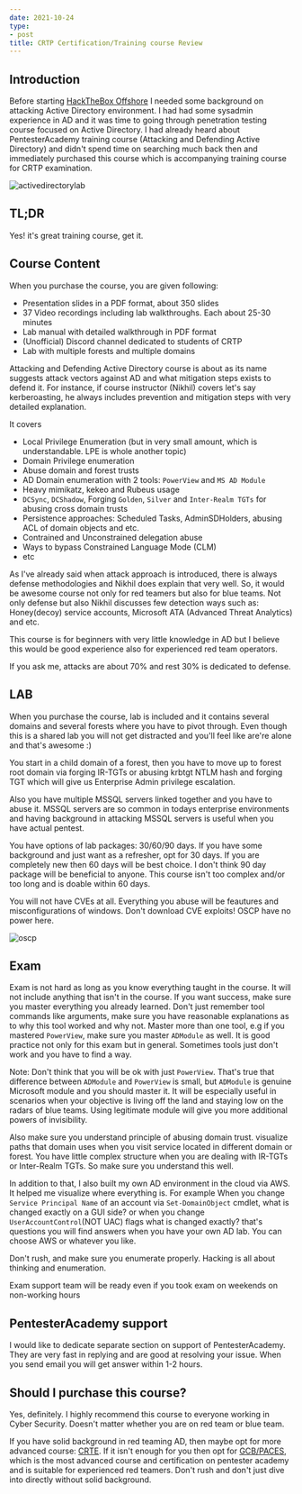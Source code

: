 ```yaml
---
date: 2021-10-24
type:
- post
title: CRTP Certification/Training course Review
---
```


## Introduction

Before starting [HackTheBox Offshore](https://app.hackthebox.eu/prolabs/overview/offshore) I needed some background on attacking Active Directory environment. I had had some sysadmin experience in AD and it was time to going through penetration testing course focused on Active Directory. I had already heard about PentesterAcademy training course (Attacking and Defending Active Directory) and didn't spend time on searching much back then and immediately purchased this course which is accompanying training course for CRTP examination.

![activedirectorylab](/images/activedirectorylab.png)


## TL;DR

Yes! it's great training course, get it.


## Course Content

When you purchase the course, you are given following:

- Presentation slides in a PDF format, about 350 slides
- 37 Video recordings including lab walkthroughs. Each about 25-30 minutes
- Lab manual with detailed walkthrough in PDF format
- (Unofficial) Discord channel dedicated to students of CRTP
- Lab with multiple forests and multiple domains

Attacking and Defending Active Directory course is about as its name suggests attack vectors against AD and what mitigation steps exists to defend it. For instance, if course instructor (Nikhil) covers let's say kerberoasting, he always includes prevention and mitigation steps with very detailed explanation.

It covers

- Local Privilege Enumeration (but in very small amount, which is understandable. LPE is whole another topic)
- Domain Privilege enumeration
- Abuse domain and forest trusts
- AD Domain enumeration with 2 tools: `PowerView` and `MS AD Module`
- Heavy mimikatz, kekeo and Rubeus usage
- `DCSync`, `DCShadow`, Forging `Golden`, `Silver` and `Inter-Realm TGTs` for abusing cross domain trusts
- Persistence approaches: Scheduled Tasks, AdminSDHolders, abusing ACL of domain objects and etc.
- Contrained and Unconstrained delegation abuse
- Ways to bypass Constrained Language Mode (CLM)
- etc

As I've already said when attack approach is introduced, there is always defense methodologies and Nikhil does explain that very well. So, it would be awesome course not only for red teamers but also for blue teams. Not only defense but also Nikhil discusses few detection ways such as: Honey(decoy) service accounts, Microsoft ATA (Advanced Threat Analytics) and etc.

This course is for beginners with very little knowledge in AD but I believe this would be good experience also for experienced red team operators.

If you ask me, attacks are about 70% and rest 30% is dedicated to defense.

## LAB

When you purchase the course, lab is included and it contains several domains and several forests where you have to pivot through. Even though this is a shared lab you will not get distracted and you'll feel like are're alone and that's awesome :)

You start in a child domain of a forest, then you have to move up to forest root domain via forging IR-TGTs or abusing krbtgt NTLM hash and forging TGT which will give us Enterprise Admin privilege escalation.

Also you have multiple MSSQL servers linked together and you have to abuse it. MSSQL servers are so common in todays enterprise environments and having background in attacking MSSQL servers is useful when you have actual pentest.

You have options of lab packages: 30/60/90 days. If you have some background and just want as a refresher, opt for 30 days. If you are completely new then 60 days will be best choice. I don't think 90 day package will be beneficial to anyone. This course isn't too complex and/or too long and is doable within 60 days.

You will not have CVEs at all. Everything you abuse will be feautures and misconfigurations of windows. Don't download CVE exploits! OSCP have no power here.

![oscp](/images/poweroscp.png)

## Exam

Exam is not hard as long as you know everything taught in the course. It will not include anything that isn't in the course. If you want success, make sure you master everything you already learned. Don't just remember tool commands like arguments, make sure you have reasonable explanations as to why this tool worked and why not. Master more than one tool, e.g if you mastered `PowerView`, make sure you master `ADModule` as well. It is good practice not only for this exam but in general. Sometimes tools just don't work and you have to find a way.

Note: Don't think that you will be ok with just `PowerView`. That's true that difference between `ADModule` and `PowerView` is small, but `ADModule` is genuine Microsoft module and you should master it. It will be especially useful in scenarios when your objective is living off the land and staying low on the radars of blue teams. Using legitimate module will give you more additional powers of invisibility. 

Also make sure you understand principle of abusing domain trust. visualize paths that domain uses when you visit service located in different domain or forest. You have little complex structure when you are dealing with IR-TGTs or Inter-Realm TGTs. So make sure you understand this well.

In addition to that, I also built my own AD environment in the cloud via AWS. It helped me visualize where everything is. For example When you change `Service Principal Name` of an account via `Set-DomainObject` cmdlet, what is changed exactly on a GUI side? or when you change `UserAccountControl`(NOT UAC) flags what is changed exactly? that's questions you will find answers when you have your own AD lab. You can choose AWS or whatever you like.

Don't rush, and make sure you enumerate properly. Hacking is all about thinking and enumeration.

Exam support team will be ready even if you took exam on weekends on non-working hours

## PentesterAcademy support

I would like to dedicate separate section on support of PentesterAcademy. They are very fast in replying and are good at resolving your issue. When you send email you will get answer within 1-2 hours.

## Should I purchase this course?

Yes, definitely. I highly recommend this course to everyone working in Cyber Security. Doesn't matter whether you are on red team or blue team.

If you have solid background in red teaming AD, then maybe opt for more advanced course: [CRTE](https://www.pentesteracademy.com/redteamlab). If it isn't enough for you then opt for [GCB/PACES](https://www.pentesteracademy.com/gcb), which is the most advanced course and certification on pentester academy and is suitable for experienced red teamers. Don't rush and don't just dive into directly without solid background.